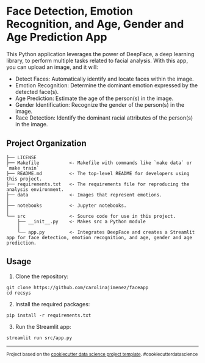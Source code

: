 Face Detection, Emotion Recognition, and Age, Gender and Age Prediction App
==============================

This Python application leverages the power of DeepFace, a deep learning library, to perform multiple tasks related to facial analysis. With this app, you can upload an image, and it will:

* Detect Faces: Automatically identify and locate faces within the image.
* Emotion Recognition: Determine the dominant emotion expressed by the detected face(s).
* Age Prediction: Estimate the age of the person(s) in the image.
* Gender Identification: Recognize the gender of the person(s) in the image.
* Race Detection: Identify the dominant racial attributes of the person(s) in the image.

Project Organization
------------

    ├── LICENSE
    ├── Makefile           <- Makefile with commands like `make data` or `make train`
    ├── README.md          <- The top-level README for developers using this project.
    ├── requirements.txt   <- The requirements file for reproducing the analysis environment.
    ├── data               <- Images that represent emotions.
    │
    ├── notebooks          <- Jupyter notebooks.
    │
    └── src                <- Source code for use in this project.
        ├── __init__.py    <- Makes src a Python module
        │
        └── app.py         <- Integrates DeepFace and creates a Streamlit app for face detection, emotion recognition, and age, gender and age prediction.


Usage
------------

1. Clone the repository:
```
git clone https://github.com/carolinajimenez/faceapp
cd recsys
```

2. Install the required packages:
```
pip install -r requirements.txt
```

3. Run the Streamlit app:
```
streamlit run src/app.py
```

--------

<p><small>Project based on the <a target="_blank" href="https://drivendata.github.io/cookiecutter-data-science/">cookiecutter data science project template</a>. #cookiecutterdatascience</small></p>
